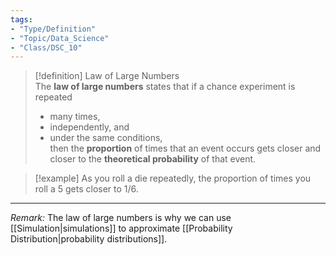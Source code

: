 ```yaml
---
tags:  
- "Type/Definition"  
- "Topic/Data_Science"  
- "Class/DSC_10"  
---
```

  
> [!definition] Law of Large Numbers  
> The **law of large numbers** states that if a chance experiment is repeated  
> - many times,  
> - independently, and  
> - under the same conditions,  
> then the **proportion** of times that an event occurs gets closer and closer to the **theoretical probability** of that event.  
  
> [!example] As you roll a die repeatedly, the proportion of times you roll a 5 gets closer to 1/6.  
  
---
  
*Remark:* The law of large numbers is why we can use [[Simulation|simulations]] to approximate [[Probability Distribution|probability distributions]].  

